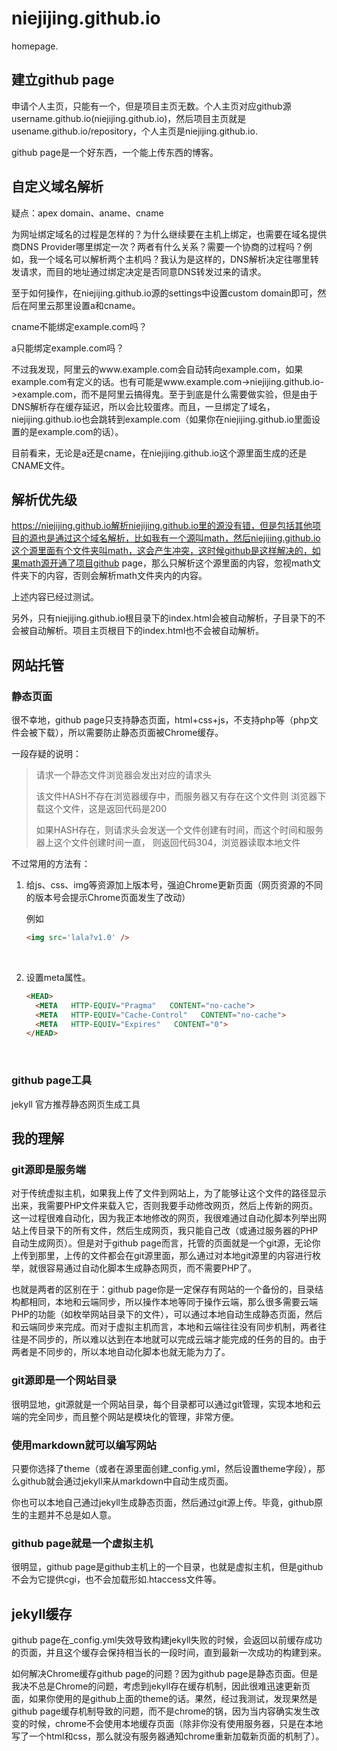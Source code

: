 # niejijing.github.io
homepage.

## 建立github page

申请个人主页，只能有一个，但是项目主页无数。个人主页对应github源username.github.io(niejijing.github.io)，然后项目主页就是usename.github.io/repository，个人主页是niejijing.github.io.

github page是一个好东西，一个能上传东西的博客。

## 自定义域名解析

疑点：apex domain、aname、cname

为网址绑定域名的过程是怎样的？为什么继续要在主机上绑定，也需要在域名提供商DNS Provider哪里绑定一次？两者有什么关系？需要一个协商的过程吗？例如，我一个域名可以解析两个主机吗？我认为是这样的，DNS解析决定往哪里转发请求，而目的地址通过绑定决定是否同意DNS转发过来的请求。

至于如何操作，在niejijing.github.io源的settings中设置custom domain即可，然后在阿里云那里设置a和cname。

cname不能绑定example.com吗？

a只能绑定example.com吗？

不过我发现，阿里云的www.example.com会自动转向example.com，如果example.com有定义的话。也有可能是www.example.com->niejijing.github.io->example.com，而不是阿里云搞得鬼。至于到底是什么需要做实验，但是由于DNS解析存在缓存延迟，所以会比较蛋疼。而且，一旦绑定了域名，niejijing.github.io也会跳转到example.com（如果你在niejijing.github.io里面设置的是example.com的话）。

目前看来，无论是a还是cname，在niejijing.github.io这个源里面生成的还是CNAME文件。

## 解析优先级

https://niejijing.github.io解析niejijing.github.io里的源没有错，但是包括其他项目的源也是通过这个域名解析，比如我有一个源叫math，然后niejijing.github.io这个源里面有个文件夹叫math，这会产生冲突，这时候github是这样解决的，如果math源开通了项目github page，那么只解析这个源里面的内容，忽视math文件夹下的内容，否则会解析math文件夹内的内容。

上述内容已经过测试。

另外，只有niejijing.github.io根目录下的index.html会被自动解析，子目录下的不会被自动解析。项目主页根目下的index.html也不会被自动解析。

## 网站托管

### 静态页面

很不幸地，github page只支持静态页面，html+css+js，不支持php等（php文件会被下载），所以需要防止静态页面被Chrome缓存。

一段存疑的说明：

> 请求一个静态文件浏览器会发出对应的请求头
>
> 该文件HASH不存在浏览器缓存中，而服务器又有存在这个文件则 浏览器下载这个文件，这是返回代码是200
>
> 如果HASH存在，则请求头会发送一个文件创建有时间，而这个时间和服务器上这个文件创建时间一直， 则返回代码304，浏览器读取本地文件

不过常用的方法有：

1. 给js、css、img等资源加上版本号，强迫Chrome更新页面（网页资源的不同的版本号会提示Chrome页面发生了改动）

   例如

   ```html
   <img src='lala?v1.0' />
   ```

   ​


1. 设置meta属性。

   ```html
   <HEAD>    
     <META   HTTP-EQUIV="Pragma"   CONTENT="no-cache">    
     <META   HTTP-EQUIV="Cache-Control"   CONTENT="no-cache">    
     <META   HTTP-EQUIV="Expires"   CONTENT="0">    
   </HEAD>  
   ```

   ​

### github page工具

jekyll 官方推荐静态网页生成工具



## 我的理解

### git源即是服务端

对于传统虚拟主机，如果我上传了文件到网站上，为了能够让这个文件的路径显示出来，我需要PHP文件来载入它，否则我要手动修改网页，然后上传新的网页。这一过程很难自动化，因为我正本地修改的网页，我很难通过自动化脚本列举出网站上传目录下的所有文件，然后生成网页，我只能自己改（或通过服务器的PHP自动生成网页）。但是对于github page而言，托管的页面就是一个git源，无论你上传到那里，上传的文件都会在git源里面，那么通过对本地git源里的内容进行枚举，就很容易通过自动化脚本生成静态网页，而不需要PHP了。

也就是两者的区别在于：github page你是一定保存有网站的一个备份的，目录结构都相同，本地和云端同步，所以操作本地等同于操作云端，那么很多需要云端PHP的功能（如枚举网站目录下的文件），可以通过本地自动生成静态页面，然后和云端同步来完成。而对于虚拟主机而言，本地和云端往往没有同步机制，两者往往是不同步的，所以难以达到在本地就可以完成云端才能完成的任务的目的。由于两者是不同步的，所以本地自动化脚本也就无能为力了。

### git源即是一个网站目录

很明显地，git源就是一个网站目录，每个目录都可以通过git管理，实现本地和云端的完全同步，而且整个网站是模块化的管理，非常方便。

### 使用markdown就可以编写网站

只要你选择了theme（或者在源里面创建_config.yml，然后设置theme字段），那么github就会通过jekyll来从markdown中自动生成页面。

你也可以本地自己通过jekyll生成静态页面，然后通过git源上传。毕竟，github原生的主题并不总是如人意。

### github page就是一个虚拟主机

很明显，github page是github主机上的一个目录，也就是虚拟主机，但是github不会为它提供cgi，也不会加载形如.htaccess文件等。

## jekyll缓存

github page在_config.yml失效导致构建jekyll失败的时候，会返回以前缓存成功的页面，并且这个缓存会保持相当长的一段时间，直到最新一次成功的构建到来。

如何解决Chrome缓存github page的问题？因为github page是静态页面。但是我决不总是Chrome的问题，考虑到jekyll存在缓存机制，因此很难迅速更新页面，如果你使用的是github上面的theme的话。果然，经过我测试，发现果然是github page缓存机制导致的问题，而不是chrome的锅，因为当内容确实发生改变的时候，chrome不会使用本地缓存页面（除非你没有使用服务器，只是在本地写了一个html和css，那么就没有服务器通知chrome重新加载新页面的机制了）。

